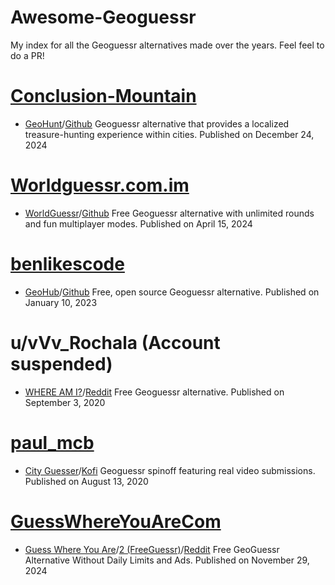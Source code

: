 # Awesome-Geoguessr
My index for all the Geoguessr alternatives made over the years. Feel feel to do a PR!
# [Conclusion-Mountain](https://www.reddit.com/user/Conclusion-Mountain/)
- [GeoHunt](https://geohunt.vercel.app/)/[Github](https://github.com/vishdadhich092004/geohunt) Geoguessr alternative that provides a localized treasure-hunting experience within cities. Published on December 24, 2024
# [Worldguessr.com.im](https://worldguessr.com.im/)
- [WorldGuessr](https://www.worldguessr.com/)/[Github](https://github.com/codergautam/worldguessr) Free Geoguessr alternative with unlimited rounds and fun multiplayer modes. Published on April 15, 2024
# [benlikescode](https://github.com/benlikescode)
- [GeoHub](https://www.geohub.gg/)/[Github](https://github.com/benlikescode/geohub) Free, open source Geoguessr alternative. Published on January 10, 2023
# u/vVv_Rochala (Account suspended)
- [WHERE AM I?](https://www.wuri.ai/)/[Reddit](https://www.reddit.com/r/geoguessr/comments/ilkyql/check_out_my_free_geoguessr_alternative_less/) Free Geoguessr alternative. Published on September 3, 2020
# [paul_mcb](https://x.com/paul_mcb)
- [City Guesser](https://virtualvacation.us/guess)/[Kofi](https://ko-fi.com/cityguesser) Geoguessr spinoff featuring real video submissions. Published on August 13, 2020
# [GuessWhereYouAreCom](https://www.reddit.com/user/GuessWhereYouAreCom/)
- [Guess Where You Are](https://guesswhereyouare.com/)/[2 (FreeGuessr)](https://freeguessr.com)/[Reddit](https://www.reddit.com/r/freegames/comments/1jhjtpp/freeguessrcom_free_geoguessr_alternative_without/) Free GeoGuessr Alternative Without Daily Limits and Ads. Published on November 29, 2024
